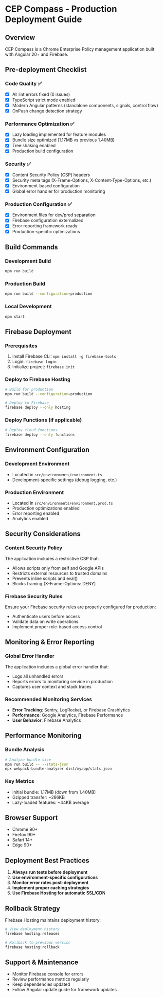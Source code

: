 # CEP Compass - Production Deployment Guide

## Overview

CEP Compass is a Chrome Enterprise Policy management application built with Angular 20+ and Firebase.

## Pre-deployment Checklist

### Code Quality ✅

- [x] All lint errors fixed (0 issues)
- [x] TypeScript strict mode enabled
- [x] Modern Angular patterns (standalone components, signals, control flow)
- [x] OnPush change detection strategy

### Performance Optimization ✅

- [x] Lazy loading implemented for feature modules
- [x] Bundle size optimized (1.17MB vs previous 1.40MB)
- [x] Tree shaking enabled
- [x] Production build configuration

### Security ✅

- [x] Content Security Policy (CSP) headers
- [x] Security meta tags (X-Frame-Options, X-Content-Type-Options, etc.)
- [x] Environment-based configuration
- [x] Global error handler for production monitoring

### Production Configuration ✅

- [x] Environment files for dev/prod separation
- [x] Firebase configuration externalized
- [x] Error reporting framework ready
- [x] Production-specific optimizations

## Build Commands

### Development Build

```bash
npm run build
```

### Production Build

```bash
npm run build --configuration=production
```

### Local Development

```bash
npm start
```

## Firebase Deployment

### Prerequisites

1. Install Firebase CLI: `npm install -g firebase-tools`
2. Login: `firebase login`
3. Initialize project: `firebase init`

### Deploy to Firebase Hosting

```bash
# Build for production
npm run build --configuration=production

# Deploy to Firebase
firebase deploy --only hosting
```

### Deploy Functions (if applicable)

```bash
# Deploy cloud functions
firebase deploy --only functions
```

## Environment Configuration

### Development Environment

- Located in `src/environments/environment.ts`
- Development-specific settings (debug logging, etc.)

### Production Environment

- Located in `src/environments/environment.prod.ts`
- Production optimizations enabled
- Error reporting enabled
- Analytics enabled

## Security Considerations

### Content Security Policy

The application includes a restrictive CSP that:

- Allows scripts only from self and Google APIs
- Restricts external resources to trusted domains
- Prevents inline scripts and eval()
- Blocks framing (X-Frame-Options: DENY)

### Firebase Security Rules

Ensure your Firebase security rules are properly configured for production:

- Authenticate users before access
- Validate data on write operations
- Implement proper role-based access control

## Monitoring & Error Reporting

### Global Error Handler

The application includes a global error handler that:

- Logs all unhandled errors
- Reports errors to monitoring service in production
- Captures user context and stack traces

### Recommended Monitoring Services

- **Error Tracking**: Sentry, LogRocket, or Firebase Crashlytics
- **Performance**: Google Analytics, Firebase Performance
- **User Behavior**: Firebase Analytics

## Performance Monitoring

### Bundle Analysis

```bash
# Analyze bundle size
npm run build -- --stats-json
npx webpack-bundle-analyzer dist/myapp/stats.json
```

### Key Metrics

- Initial bundle: 1.17MB (down from 1.40MB)
- Gzipped transfer: ~266KB
- Lazy-loaded features: ~44KB average

## Browser Support

- Chrome 90+
- Firefox 90+
- Safari 14+
- Edge 90+

## Deployment Best Practices

1. **Always run tests before deployment**
2. **Use environment-specific configurations**
3. **Monitor error rates post-deployment**
4. **Implement proper caching strategies**
5. **Use Firebase Hosting for automatic SSL/CDN**

## Rollback Strategy

Firebase Hosting maintains deployment history:

```bash
# View deployment history
firebase hosting:releases

# Rollback to previous version
firebase hosting:rollback
```

## Support & Maintenance

- Monitor Firebase console for errors
- Review performance metrics regularly
- Keep dependencies updated
- Follow Angular update guide for framework updates
